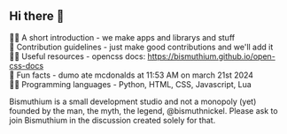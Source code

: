 ## Hi there 👋
🙋‍♀️ A short introduction - we make apps and librarys and stuff   
🌈 Contribution guidelines - just make good contributions and we'll add it   
👩‍💻 Useful resources - opencss docs: https://bismuthium.github.io/open-css-docs   
🍿 Fun facts - dumo ate mcdonalds at 11:53 AM on march 21st 2024   
👨‍💻 Programming languages - Python, HTML, CSS, Javascript, Lua    

Bismuthium is a small development studio and not a monopoly (yet) founded by the man, the myth, the legend, @bismuthnickel. Please ask to join Bismuthium in the discussion created solely for that.
